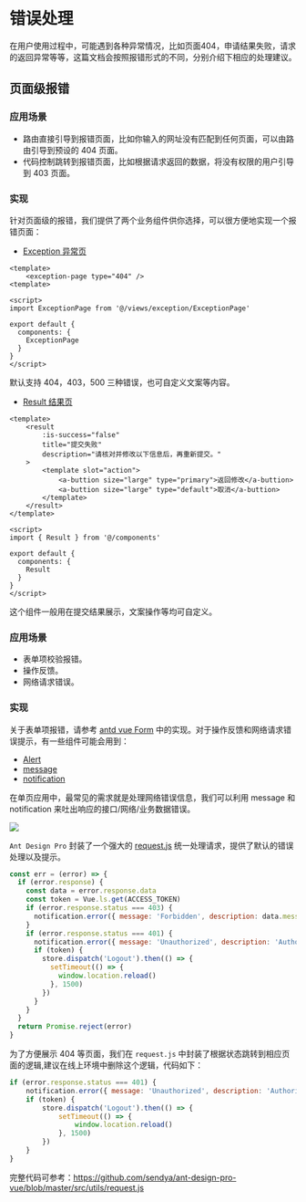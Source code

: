 # 错误处理

在用户使用过程中，可能遇到各种异常情况，比如页面404，申请结果失败，请求的返回异常等等，这篇文档会按照报错形式的不同，分别介绍下相应的处理建议。

## 页面级报错

### 应用场景

- 路由直接引导到报错页面，比如你输入的网址没有匹配到任何页面，可以由路由引导到预设的 404 页面。
- 代码控制跳转到报错页面，比如根据请求返回的数据，将没有权限的用户引导到 403 页面。

### 实现

针对页面级的报错，我们提供了两个业务组件供你选择，可以很方便地实现一个报错页面：

- [Exception 异常页](https://preview.pro.loacg.com/exception/404)

```vue
<template>
	<exception-page type="404" />
<template>

<script>
import ExceptionPage from '@/views/exception/ExceptionPage'

export default {
  components: {
    ExceptionPage
  }
}
</script>
```

默认支持 404，403，500 三种错误，也可自定义文案等内容。

- [Result 结果页](https://preview.pro.loacg.com/result/fail)

```vue
<template>
	<result 
		:is-success="false"
		title="提交失败"
		description="请核对并修改以下信息后，再重新提交。"
	>
		<template slot="action">
			<a-buttion size="large" type="primary">返回修改</a-buttion>
			<a-buttion size="large" type="default">取消</a-buttion>
		</template>
	</result>
</template>

<script>
import { Result } from '@/components'

export default {
  components: {
    Result
  }
}
</script>
```

这个组件一般用在提交结果展示，文案操作等均可自定义。


### 应用场景

- 表单项校验报错。
- 操作反馈。
- 网络请求错误。

### 实现

关于表单项报错，请参考 [antd vue Form](https://vue.ant.design/components/form-cn/) 中的实现。对于操作反馈和网络请求错误提示，有一些组件可能会用到：

- [Alert](https://vue.ant.design/components/alert-cn/)
- [message](https://vue.ant.design/components/message-cn/)
- [notification](https://vue.ant.design/components/notification-cn/)

在单页应用中，最常见的需求就是处理网络错误信息，我们可以利用 message 和 notification 来吐出响应的接口/网络/业务数据错误。

![](/assets/error-handle1.png)

`Ant Design Pro` 封装了一个强大的 [request.js](https://github.com/sendya/ant-design-pro-vue/blob/master/src/utils/request.js) 统一处理请求，提供了默认的错误处理以及提示。

```js
const err = (error) => {
  if (error.response) {
    const data = error.response.data
    const token = Vue.ls.get(ACCESS_TOKEN)
    if (error.response.status === 403) {
      notification.error({ message: 'Forbidden', description: data.message })
    }
    if (error.response.status === 401) {
      notification.error({ message: 'Unauthorized', description: 'Authorization verification failed' })
      if (token) {
        store.dispatch('Logout').then(() => {
          setTimeout(() => {
            window.location.reload()
          }, 1500)
        })
      }
    }
  }
  return Promise.reject(error)
}
```

为了方便展示 404 等页面，我们在 `request.js` 中封装了根据状态跳转到相应页面的逻辑,建议在线上环境中删除这个逻辑，代码如下：

```js
if (error.response.status === 401) {
    notification.error({ message: 'Unauthorized', description: 'Authorization verification failed' })
    if (token) {
    	store.dispatch('Logout').then(() => {
            setTimeout(() => {
            	window.location.reload()
            }, 1500)
        })
    }
}
```

完整代码可参考：https://github.com/sendya/ant-design-pro-vue/blob/master/src/utils/request.js